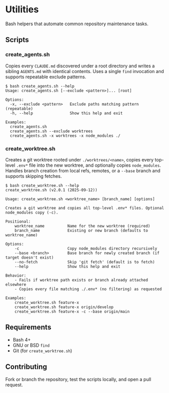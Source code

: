 # Utilities

Bash helpers that automate common repository maintenance tasks.

## Scripts

### create_agents.sh
Copies every `CLAUDE.md` discovered under a root directory and writes a sibling `AGENTS.md` with identical contents. Uses a single `find` invocation and supports repeatable exclude patterns.

```
$ bash create_agents.sh --help
Usage: create_agents.sh [--exclude <pattern>]... [root]

Options:
  -x, --exclude <pattern>   Exclude paths matching pattern (repeatable)
  -h, --help                Show this help and exit

Examples:
  create_agents.sh
  create_agents.sh --exclude worktrees
  create_agents.sh -x worktrees -x node_modules ./
```

### create_worktree.sh
Creates a git worktree rooted under `./worktrees/<name>`, copies every top-level `.env*` file into the new worktree, and optionally copies `node_modules`. Handles branch creation from local refs, remotes, or a `--base` branch and supports skipping fetches.

```
$ bash create_worktree.sh --help
create_worktree.sh (v2.0.1 (2025-09-12))

Usage: create_worktree.sh <worktree_name> [branch_name] [options]

Creates a git worktree and copies all top-level .env* files. Optional node_modules copy (-c).

Positional:
    worktree_name          Name for the new worktree (required)
    branch_name            Existing or new branch (defaults to worktree_name)

Options:
    -c                     Copy node_modules directory recursively
    --base <branch>        Base branch for newly created branch (if target doesn't exist)
    --no-fetch             Skip 'git fetch' (default is to fetch)
    --help                 Show this help and exit

Behavior:
    - Fails if worktree path exists or branch already attached elsewhere
    - Copies every file matching ./.env* (no filtering) as requested

Examples:
    create_worktree.sh feature-x
    create_worktree.sh feature-x origin/develop
    create_worktree.sh feature-x -c --base origin/main
```

## Requirements
- Bash 4+
- GNU or BSD `find`
- Git (for `create_worktree.sh`)

## Contributing
Fork or branch the repository, test the scripts locally, and open a pull request.
